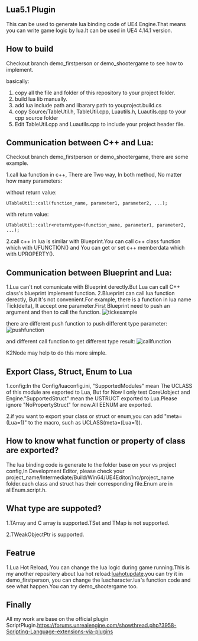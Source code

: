 
## Lua5.1 Plugin
This can be used to generate lua binding code of UE4 Engine.That means you can write game logic by lua.It can be used in UE4 4.14.1 version.
## How to build
Checkout branch demo_firstperson or demo_shootergame to see how to implement.

basically:
1. copy all the file and folder of this repository to your project folder.
2. build lua lib manually.
3. add lua include path and libarary path to youproject.build.cs
4. copy Source/TableUtil.h, TableUtil.cpp, Luautils.h, Luautils.cpp to your cpp source folder
5. Edit TableUtil.cpp and Luautils.cpp to include your project header file.

## Communication between C++ and Lua:  
Checkout branch demo_firstperson or demo_shootergame, there are some example.

1.call lua function in c++, There are Two way, In both method, No matter how many parameters:

  without return value:

  ```
  UTableUtil::call(function_name, parameter1, parameter2, ...);
  ```

  with return value:

  ```
  UTableUtil::callr<returntype>(function_name, parameter1, parameter2, ...);
```

2.call c++ in lua is similar with Blueprint.You can call c++ class function which with UFUNCTION() and You can get or set c++ memberdata which with UPROPERTY().

## Communication between Blueprint and Lua:
1.Lua can't not comunicate with Blueprint derectly.But Lua can call C++ class's blueprint implement function.
2.Blueprint can call lua function derectly, But It's not convenient.For example, there is a function in lua name Tick(delta), It accept one parameter.First Blueprint need to push an argument and then to call the function.
![tickexample](https://github.com/asqbtcupid/asqbtcupid.github.com/blob/master/_image/TickExamplebp.gif?raw=true)

there are different push function to push different type parameter:
![pushfunction](https://github.com/asqbtcupid/asqbtcupid.github.com/blob/master/_image/pushmethodbp.png?raw=true)

 and different call function to get different type result:
![callfunction](https://github.com/asqbtcupid/asqbtcupid.github.com/blob/master/_image/callmethodbp.png?raw=true)

K2Node may help to do this more simple.

## Export Class, Struct, Enum to Lua

1.config:In the Config/luaconfig.ini, "SupportedModules" mean The UCLASS of this module are exported to Lua, But for Now I only test CoreUobject and Engine."SupportedStruct" mean the USTRUCT exported to Lua.Please ignore "NoPropertyStruct" for now.All EENUM are exported.

2.if you want to export your class or struct or enum,you can add "meta=(Lua=1)" to the macro, such as UCLASS(meta=(Lua=1)).
## How to know what function or property of class are exported?
The lua binding code is generate to the folder base on your vs project config,In Development Editor,
please check your project_name/Intermediate/Build/Win64/UE4Editor/Inc/project_name folder.each class and struct has their corresponding file.Enum are in allEnum.script.h.

## What type are suppoted?

1.TArray and C array is supported.TSet and TMap is not supported.

2.TWeakObjectPtr is supported.

## Featrue

1.Lua Hot Reload, You can change the lua logic during game running.This is my another repositery about lua hot reload:[luahotupdate](https://github.com/asqbtcupid/lua_hotupdate).you can try it in demo_firstperson, you can change the luacharacter.lua's function code and see what happen.You can try demo_shootergame too.
## Finally
All my work are base on the official plugin ScriptPlugin.https://forums.unrealengine.com/showthread.php?3958-Scripting-Language-extensions-via-plugins
